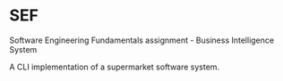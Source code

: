 # SEF
Software Engineering Fundamentals assignment - Business Intelligence System

A CLI implementation of a supermarket software system.
